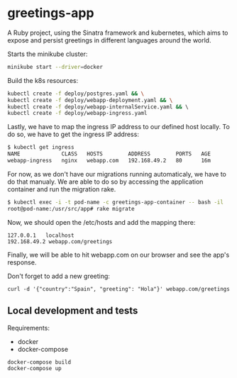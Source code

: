 # greetings-app
A Ruby project, using the Sinatra framework and kubernetes, which aims to expose and persist greetings in different languages around the world.

Starts the minikube cluster:
```bash
minikube start --driver=docker
```

Build the k8s resources:
```bash
kubectl create -f deploy/postgres.yaml && \
kubectl create -f deploy/webapp-deployment.yaml && \
kubectl create -f deploy/webapp-internalService.yaml && \ 
kubectl create -f deploy/webapp-ingress.yaml
```

Lastly, we have to map the ingress IP address to our defined host locally. To do so, we have to get the ingress IP address:
```bash
$ kubectl get ingress
NAME             CLASS   HOSTS        ADDRESS        PORTS   AGE
webapp-ingress   nginx   webapp.com   192.168.49.2   80      16m
```

For now, as we don't have our migrations running automaticaly, we have to do that manualy. We are able to do so by accessing the application container and run the migration rake.
```bash
$ kubectl exec -i -t pod-name -c greetings-app-container -- bash -il
root@pod-name:/usr/src/app# rake migrate
```

Now, we should open the /etc/hosts and add the mapping there:
```
127.0.0.1	localhost
192.168.49.2 webapp.com/greetings
```

Finally, we will be able to hit webapp.com on our browser and see the app's response.

Don't forget to add a new greeting:
```
curl -d '{"country":"Spain", "greeting": "Hola"}' webapp.com/greetings
```

## Local development and tests

Requirements:
- docker
- docker-compose

```bash
docker-compose build
docker-compose up
```
